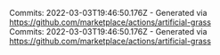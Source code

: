 Commits: 2022-03-03T19:46:50.176Z - Generated via https://github.com/marketplace/actions/artificial-grass
<br>
Commits: 2022-03-03T19:46:50.176Z - Generated via https://github.com/marketplace/actions/artificial-grass
<br>

